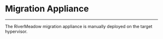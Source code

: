 # Migration Appliance
---

The RiverMeadow migration appliance is manually deployed on the target hypervisor.









